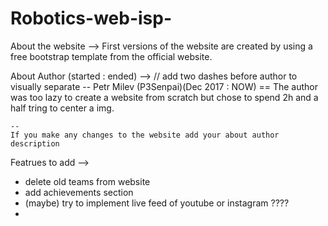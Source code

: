 # Robotics-web-isp-

About the website -->
    First versions of the website are created by using a free bootstrap template from the official website.

About Author (started : ended) -->
    // add two dashes before author to visually separate 
    --
    Petr Milev (P3Senpai)(Dec 2017 : NOW) == The author was too lazy to create a website from scratch but                                          chose to spend 2h and a half tring to center a img.
    
    --
    If you make any changes to the website add your about author description
Featrues to add --> 

- delete old teams from website
- add achievements section
- (maybe) try to implement live feed of youtube or instagram ????
- 